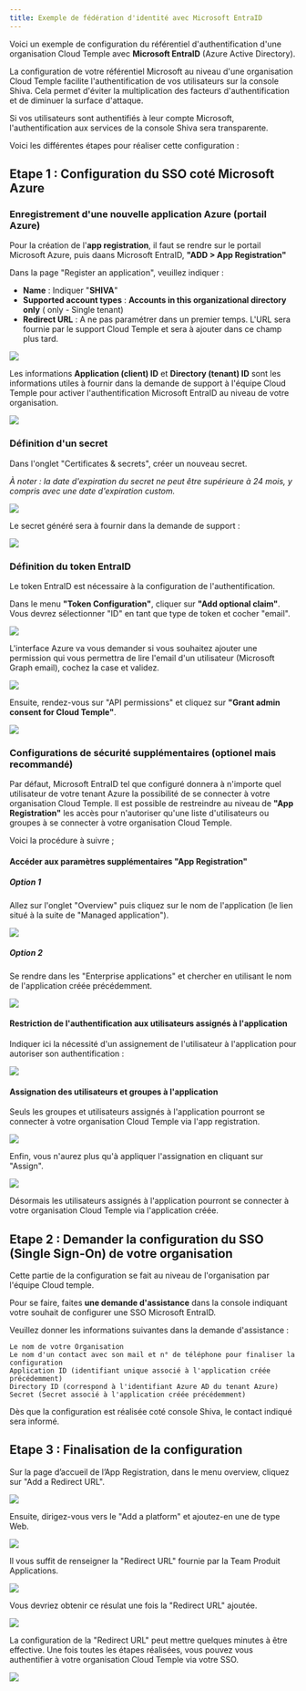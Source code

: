 ```yaml
---
title: Exemple de fédération d'identité avec Microsoft EntraID
---
```


Voici un exemple de configuration du référentiel d'authentification d'une organisation Cloud Temple avec __Microsoft EntraID__ (Azure Active Directory).  

La configuration de votre référentiel Microsoft au niveau d'une organisation Cloud Temple facilite l'authentification de vos utilisateurs sur la console Shiva. Cela permet d'éviter la multiplication des facteurs d'authentification et de diminuer la surface d'attaque.  

Si vos utilisateurs sont authentifiés à leur compte Microsoft, l'authentification aux services de la console Shiva sera transparente.

Voici les différentes étapes pour réaliser cette configuration :


## Etape 1 : Configuration du SSO coté Microsoft Azure

### Enregistrement d'une nouvelle application Azure (portail Azure)

Pour la création de l'__app registration__, il faut se rendre sur le portail Microsoft Azure, puis daans Microsoft EntraID, __"ADD > App Registration"__ 

Dans la page "Register an application", veuillez indiquer :

- __Name__ : Indiquer "__SHIVA__"
- __Supported account types__ :  __Accounts in this organizational directory only__ (__<Votre Tenant Azure>__ only - Single tenant) 
- __Redirect URL__ : A ne pas paramétrer dans un premier temps. L'URL sera fournie par le support Cloud Temple et sera à ajouter dans ce champ plus tard.

![](images/sso_entra_001.png)

Les informations **Application (client) ID** et **Directory (tenant) ID** sont les informations utiles à fournir dans la demande de support à l'équipe Cloud Temple pour activer l'authentification Microsoft EntraID au niveau de votre organisation.

![](images/sso_entra_002.png)

### Définition d'un secret
Dans l'onglet "Certificates & secrets", créer un nouveau secret.  

*À noter : la date d'expiration du secret ne peut être supérieure à 24 mois, y compris avec une date d'expiration custom.*

![](images/sso_aad_004.png)

Le secret généré sera à fournir dans la demande de support :

![](images/sso_aad_005.png)


### Définition du token EntraID 

Le token EntraID est nécessaire à la configuration de l'authentification.  

Dans le menu __"Token Configuration"__, cliquer sur __"Add optional claim"__. Vous devrez sélectionner "ID" en tant que type de token et cocher "email".

![](images/sso_aad_006.png)

L'interface Azure va vous demander si vous souhaitez ajouter une permission qui vous permettra de lire l'email d'un utilisateur (Microsoft Graph email), cochez la case et validez.

![](images/sso_aad_007.png)

Ensuite, rendez-vous sur "API permissions" et cliquez sur __"Grant admin consent for Cloud Temple"__.

![](images/sso_aad_008.png)

### Configurations de sécurité supplémentaires (optionel mais recommandé)

Par défaut, Microsoft EntraID tel que configuré donnera à n'importe quel utilisateur de votre tenant Azure la possibilité de se connecter à votre organisation Cloud Temple.
Il est  possible de restreindre au niveau de __"App Registration"__ les accès pour n'autoriser qu'une liste d'utilisateurs ou groupes à se connecter à votre organisation Cloud Temple.

Voici la procédure à suivre ;

#### Accéder aux paramètres supplémentaires "App Registration"
##### Option 1 
Allez sur l'onglet "Overview" puis cliquez sur le nom de l'application (le lien situé à la suite de "Managed application").

![](images/sso_aad_009.png)

##### Option 2 
Se rendre dans les "Enterprise applications" et chercher en utilisant le nom de l'application créée précédemment.

![](images/sso_aad_010.png)

#### Restriction de l'authentification aux utilisateurs assignés à l'application

Indiquer ici la nécessité d'un assignement de l'utilisateur à l'application pour autoriser son authentification :

![](images/sso_aad_011.png)

#### Assignation des utilisateurs et groupes à l'application
Seuls les groupes et utilisateurs assignés à l'application pourront se connecter à votre organisation Cloud Temple via l'app registration.

![](images/sso_aad_012.png)

Enfin, vous n'aurez plus qu'à appliquer l'assignation en cliquant sur "Assign".

![](images/sso_aad_013.png)

Désormais les utilisateurs assignés à l'application pourront se connecter à votre organisation Cloud Temple via l'application créée.

## Etape 2 : Demander la configuration du SSO (Single Sign-On) de votre organisation

Cette partie de la configuration se fait au niveau de l'organisation par l'équipe Cloud temple.  

Pour se faire, faites __une demande d'assistance__ dans la console indiquant votre souhait de configurer une SSO Microsoft EntraID.  

Veuillez donner les informations suivantes dans la demande d'assistance :

    Le nom de votre Organisation
    Le nom d'un contact avec son mail et n° de téléphone pour finaliser la configuration
    Application ID (identifiant unique associé à l'application créée précédemment)
    Directory ID (correspond à l'identifiant Azure AD du tenant Azure)
    Secret (Secret associé à l'application créée précédemment)

Dès que la configuration est réalisée coté console Shiva, le contact indiqué sera informé.

## Etape 3 : Finalisation de la configuration

Sur la page d’accueil de l’App Registration, dans le menu overview, cliquez sur "Add a Redirect URL".

![](images/sso_aad_014.png)

Ensuite, dirigez-vous vers le "Add a platform" et ajoutez-en une de type Web.

![](images/sso_aad_015.png)

Il vous suffit de renseigner la "Redirect URL" fournie par la Team Produit Applications.

![](images/sso_aad_016.png)

Vous devriez obtenir ce résulat une fois la "Redirect URL" ajoutée.

![](images/sso_aad_017.png)

La configuration de la "Redirect URL" peut mettre quelques minutes à être effective.
Une fois toutes les étapes réalisées, vous pouvez vous authentifier à votre organisation Cloud Temple via votre SSO.

![](images/sso_aad_018.png)

